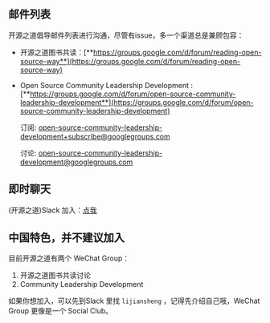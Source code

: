 ## 邮件列表 

开源之道倡导邮件列表进行沟通，尽管有issue，多一个渠道总是兼顾包容：

* 开源之道图书共读：[**https://groups.google.com/d/forum/reading-open-source-way**](https://groups.google.com/d/forum/reading-open-source-way)

* Open Source Community  Leadership Development : [**https://groups.google.com/d/forum/open-source-community-leadership-development**](https://groups.google.com/d/forum/open-source-community-leadership-development)

  订阅: open-source-community-leadership-development+subscribe@googlegroups.com 

  讨论: open-source-community-leadership-development@googlegroups.com
  

## 即时聊天



(开源之道)Slack 加入：[点我](https://join.slack.com/t/ocselected/shared_invite/enQtOTE5MzQ1NjI1MjgyLTFiMWNlM2NiMDA2ZTBjM2ZmMGM3ZThiMjhhM2UyMzgxYWMxNTJhNjJkNjEwNWYyYjQzMjI1OTcwY2JiMDNlNjc)



## 中国特色，并不建议加入

目前开源之道有两个 WeChat Group： 

1. 开源之道图书共读讨论
2. Community Leadership Development

如果你想加入，可以先到Slack 里找 `lijiansheng` ，记得先介绍自己哦，WeChat Group 更像是一个 Social  Club。





